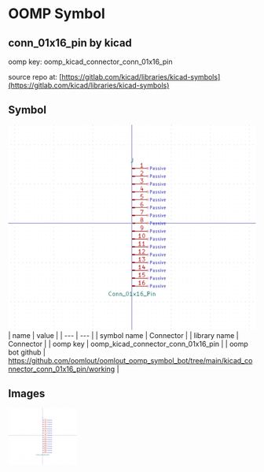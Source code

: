 # OOMP Symbol  
## conn_01x16_pin  by kicad  
  
oomp key: oomp_kicad_connector_conn_01x16_pin  
  
source repo at: [https://gitlab.com/kicad/libraries/kicad-symbols](https://gitlab.com/kicad/libraries/kicad-symbols)  
## Symbol  
  
[![working.png](working_600.png)](working.png)  
| name | value | 
| --- | --- | 
| symbol name | Connector | 
| library name | Connector | 
| oomp key | oomp_kicad_connector_conn_01x16_pin | 
| oomp bot github | https://github.com/oomlout/oomlout_oomp_symbol_bot/tree/main/kicad_connector_conn_01x16_pin/working | 
## Images  
  
[![working.png](working_140.png)](working.png)  
